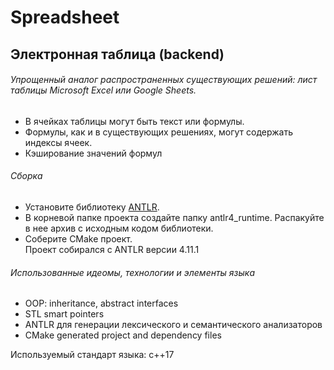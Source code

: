 # Spreadsheet
## Электронная таблица (backend)

###### Упрощенный аналог распространенных существующих решений: лист таблицы Microsoft Excel или Google Sheets. ######
* В ячейках таблицы могут быть текст или формулы.
* Формулы, как и в существующих решениях, могут содержать индексы ячеек.
* Кэширование значений формул

###### Сборка ######
* Установите библиотеку [ANTLR](https://www.antlr.org). 
* В корневой папке проекта создайте папку antlr4_runtime. Распакуйте в нее архив с исходным кодом библиотеки.
* Соберите CMake проект.\
Проект собирался с ANTLR версии 4.11.1

###### Использованные идеомы, технологии и элементы языка ######
* OOP: inheritance, abstract interfaces
* STL smart pointers
* ANTLR для генерации лексического и семантического анализаторов
* CMake generated project and dependency files

Используемый стандарт языка: c++17
